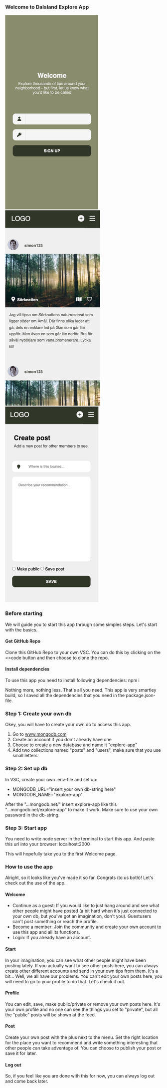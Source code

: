 ### Welcome to Dalsland Explore App

![Welcome](public/images/readme-pic/readme-2.png)
![Index](public/images/readme-pic/readme-ett.png)
![Post](public/images/readme-pic/readme-3.png)

### Before starting 
We will guide you to start this app through some simples steps. Let's start with the basics. 

#### Get GitHub Repo
Clone this GitHub Repo to your own VSC. You can do this by clicking on the <>code button and then choose to clone the repo.

#### Install dependencies
To use this app you need to install following dependencies: 
npm i 

Nothing more, nothing less. That's all you need. This app is very smartley build, so I saved all the dependencies that you need in the package.json-file.

### Step 1: Create your own db
Okey, you will have to create your own db to access this app. 

1. Go to www.mongodb.com
2. Create an account if you don't already have one
3. Choose to create a new database and name it "explore-app"
4. Add two collections named "posts" and "users", make sure that you use small letters

### Step 2: Set up db
In VSC, create your own .env-file and set up:
* MONGODB_URL="insert your own db-string here"
* MONGODB_NAME="explore-app"

After the "...mongodb.net/" insert explore-app like this "...mongodb.net/explore-app" to make it work.
Make sure to use your own password in the db-string.

### Step 3: Start app
You need to write node server in the terminal to start this app. 
And paste this url into your browser: localhost:2000 

This will hopefully take you to the first Welcome page.

### How to use the app
Alright, so it looks like you've made it so far. Congrats (to us both)! Let's check out the use of the app.

#### Welcome
* Continue as a guest: If you would like to just hang around and see what other people might have posted (a bit hard when it's just connected to your own db, but you've got an imagination, don't you). Guestusers can't post something or reach the profile.
* Become a member: Join the community and create your own account to use this app and all its functions.
* Login: If you already have an account.

#### Start
In your imagination, you can see what other people might have been posting lately. If you actually want to see other posts here, you can always create other different accounts and send in your own tips from them. It's a bit... Well, we all have our problems. You can't edit your own posts here, you will need to go to your profile to do that. Let's check it out.

#### Profile
You can edit, save, make public/private or remove your own posts here. It's your own profile and no one can see the things you set to "private", but all the "public" posts will be shown at the feed. 

#### Post 
Create your own post with the plus next to the menu. Set the right location for the place you want to recommend and write something interesting that other people can take adventage of. You can choose to publish your post or save it for later. 

#### Log out
So, if you feel like you are done with this for now, you can always log out and come back later. 



